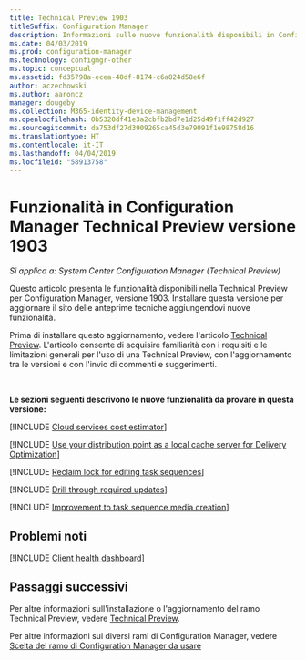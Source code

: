 ```yaml
---
title: Technical Preview 1903
titleSuffix: Configuration Manager
description: Informazioni sulle nuove funzionalità disponibili in Configuration Manager Technical Preview versione 1903.
ms.date: 04/03/2019
ms.prod: configuration-manager
ms.technology: configmgr-other
ms.topic: conceptual
ms.assetid: fd35798a-ecea-40df-8174-c6a824d58e6f
author: aczechowski
ms.author: aaroncz
manager: dougeby
ms.collection: M365-identity-device-management
ms.openlocfilehash: 0b5320df41e3a2cbfb2bd7e1d25d49f1ff42d927
ms.sourcegitcommit: da753df27d3909265ca45d3e79091f1e98758d16
ms.translationtype: HT
ms.contentlocale: it-IT
ms.lasthandoff: 04/04/2019
ms.locfileid: "58913758"
---
```

# <a name="features-in-configuration-manager-technical-preview-version-1903"></a>Funzionalità in Configuration Manager Technical Preview versione 1903

*Si applica a: System Center Configuration Manager (Technical Preview)*

Questo articolo presenta le funzionalità disponibili nella Technical Preview per Configuration Manager, versione 1903. Installare questa versione per aggiornare il sito delle anteprime tecniche aggiungendovi nuove funzionalità.

Prima di installare questo aggiornamento, vedere l'articolo [Technical Preview](/sccm/core/get-started/technical-preview). L'articolo consente di acquisire familiarità con i requisiti e le limitazioni generali per l'uso di una Technical Preview, con l'aggiornamento tra le versioni e con l'invio di commenti e suggerimenti.

<br>

**Le sezioni seguenti descrivono le nuove funzionalità da provare in questa versione:**  

<!-- [!INCLUDE [Replace toast notifications with dialog window](includes/1903/3555947.md)] -->

[!INCLUDE [Cloud services cost estimator](includes/1903/3555774.md)]

[!INCLUDE [Use your distribution point as a local cache server for Delivery Optimization](includes/1903/3555764.md)]

[!INCLUDE [Reclaim lock for editing task sequences](includes/1903/3699337.md)]

[!INCLUDE [Drill through required updates](includes/1903/4224414.md)]

[!INCLUDE [Improvement to task sequence media creation](includes/1903/4090666.md)]

## <a name="known-issues"></a>Problemi noti

[!INCLUDE [Client health dashboard](includes/1903/known-issue-health.md)]

## <a name="next-steps"></a>Passaggi successivi

Per altre informazioni sull'installazione o l'aggiornamento del ramo Technical Preview, vedere [Technical Preview](/sccm/core/get-started/technical-preview).

Per altre informazioni sui diversi rami di Configuration Manager, vedere [Scelta del ramo di Configuration Manager da usare](/sccm/core/understand/which-branch-should-i-use)
